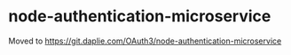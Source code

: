 node-authentication-microservice
=====

Moved to https://git.daplie.com/OAuth3/node-authentication-microservice

